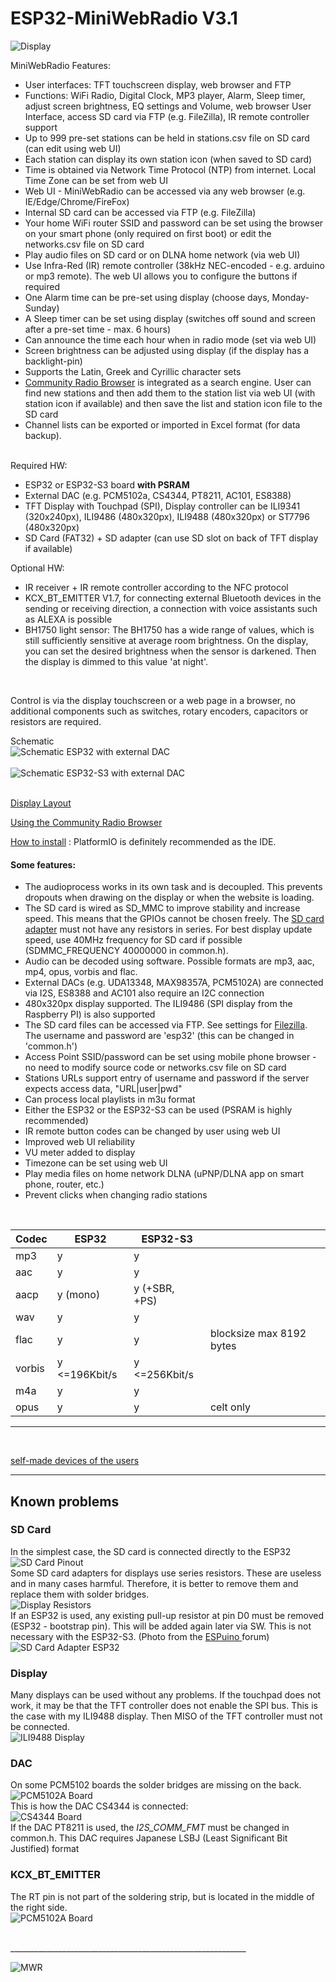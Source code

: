 # ESP32-MiniWebRadio V3.1

![Display](docs/MiniWebRadio.jpg)

MiniWebRadio Features:
<ul>
<li>User interfaces: TFT touchscreen display, web browser and FTP</li>
<li>Functions: WiFi Radio, Digital Clock, MP3 player, Alarm, Sleep timer, adjust screen brightness, EQ settings and Volume, web browser User Interface, access SD card via FTP (e.g. FileZilla), IR remote controller support</li>
<li>Up to 999 pre-set stations can be held in stations.csv file on SD card (can edit using web UI)</li>
<li>Each station can display its own station icon (when saved to SD card)</li>
<li>Time is obtained via Network Time Protocol (NTP) from internet. Local Time Zone can be set from web UI</li>
<li>Web UI - MiniWebRadio can be accessed via any web browser (e.g. IE/Edge/Chrome/FireFox)</li>
<li>Internal SD card can be accessed via FTP (e.g. FileZilla)</li>
<li>Your home WiFi router SSID and password can be set using the browser on your smart phone (only required on first boot) or edit the networks.csv file on SD card</li>
<li>Play audio files on SD card or on DLNA home network (via web UI)</li>
<li>Use Infra-Red (IR) remote controller (38kHz NEC-encoded - e.g. arduino or mp3 remote). The web UI allows you to configure the buttons if required</li>
<li>One Alarm time can be pre-set using display (choose days, Monday-Sunday)</li>
<li>A Sleep timer can be set using display (switches off sound and screen after a pre-set time - max. 6 hours)</li>
<li>Can announce the time each hour when in radio mode (set via web UI)</li>
<li>Screen brightness can be adjusted using display (if the display has a backlight-pin)</li>
<li>Supports the Latin, Greek and Cyrillic character sets</li>
<li><a href="https://www.radio-browser.info/">Community Radio Browser</a> is integrated as a search engine. User can find new stations and then add them to the station list via web UI (with station icon if available) and then save the list and station icon file to the SD card</li>
<li>Channel lists can be exported or imported in Excel format (for data backup).</li>
</ul><br>
Required HW:
<ul>
<li>ESP32 or ESP32-S3 board <b>with PSRAM</b></li>
<li>External DAC (e.g. PCM5102a, CS4344, PT8211, AC101, ES8388)</li>
<li>TFT Display with Touchpad (SPI), Display controller can be ILI9341 (320x240px), ILI9486 (480x320px), ILI9488 (480x320px) or ST7796 (480x320px)</li>
<li>SD Card (FAT32) + SD adapter (can use SD slot on back of TFT display if available)</li>
</ul>
Optional HW:
<ul>
<li>IR receiver + IR remote controller according to the NFC protocol</li>
<li>KCX_BT_EMITTER V1.7, for connecting external Bluetooth devices in the sending or receiving direction, a connection with voice assistants such as ALEXA is possible</li>
<li>BH1750 light sensor: The BH1750 has a wide range of values, which is still sufficiently sensitive at average room brightness. On the display, you can set the desired brightness when the sensor is darkened. Then the display is dimmed to this value 'at night'.</li>
</ul><br>

Control is via the display touchscreen or a web page in a browser, no additional components such as switches, rotary encoders, capacitors or resistors are required.

Schematic<br>
![Schematic ESP32 with external DAC](docs/MWR_V3.1_ESP32_schematic.jpg)<br>
<br>
![Schematic ESP32-S3 with external DAC](docs/MWR_V3.1_ESP32-S3_schematic.jpg)<br>
<br>

[Display Layout](docs/MiniWebRadio%20V3.1%20Layout.pdf)<br>

[Using the Community Radio Browser](docs/Using%20the%20RadioBrowser.pdf)<br>

[How to install](docs/How%20to%20install.pdf) : PlatformIO is definitely recommended as the IDE.

#### Some features:

- The audioprocess works in its own task and is decoupled. This prevents dropouts when drawing on the display or when the website is loading.
- The SD card is wired as SD_MMC to improve stability and increase speed. This means that the GPIOs cannot be chosen freely. The [SD card adapter](docs/SD_Card_Adapter_for_SD_MMC_.jpg) must not have any resistors in series. For best display update speed, use 40MHz frequency for SD card if possible (SDMMC_FREQUENCY 40000000 in common.h).
- Audio can be decoded using software. Possible formats are mp3, aac, mp4, opus, vorbis and flac.
- External DACs (e.g. UDA13348, MAX98357A, PCM5102A) are connected via I2S, ES8388 and AC101 also require an I2C connection
- 480x320px display supported. The ILI9486 (SPI display from the Raspberry PI) is also supported
- The SD card files can be accessed via FTP. See settings for [Filezilla](docs/Filezilla.pdf). The username and password are 'esp32' (this can be changed in 'common.h')
- Access Point SSID/password can be set using mobile phone browser - no need to modify source code or networks.csv file on SD card
- Stations URLs support entry of username and password if the server expects access data, "URL|user|pwd"
- Can process local playlists in m3u format
- Either the ESP32 or the ESP32-S3 can be used (PSRAM is highly recommended)
- IR remote button codes can be changed by user using web UI
- Improved web UI reliability
- VU meter added to display
- Timezone can be set using web UI
- Play media files on home network DLNA (uPNP/DLNA app on smart phone, router, etc.)
- Prevent clicks when changing radio stations

<br>

|Codec       |ESP32          |ESP32-S3       |                         |
|------------|---------------|---------------|-------------------------|
| mp3        | y             | y             |                         |
| aac        | y             | y             |                         |
| aacp       | y (mono)      | y (+SBR, +PS) |                         |
| wav        | y             | y             |                         |
| flac       | y             | y             |blocksize max 8192 bytes |
| vorbis     | y <=196Kbit/s | y <=256Kbit/s |                         |
| m4a        | y             | y             |                         |
| opus       | y             | y             |celt only                |

***
<br>

[self-made devices of the users](https://github.com/schreibfaul1/ESP32-MiniWebRadio/wiki/User-devices)<br>

***

## Known problems
### SD Card
In the simplest case, the SD card is connected directly to the ESP32
<br>
![SD Card Pinout](docs/SD_Card_Pinout.jpg)<br>
Some SD card adapters for displays use series resistors. These are useless and in many cases harmful. Therefore, it is better to remove them and replace them with solder bridges.<br>
![Display Resistors](docs/Display_resistors.jpg)<br>
If an ESP32 is used, any existing pull-up resistor at pin D0 must be removed (ESP32 - bootstrap pin). This will be added again later via SW. This is not necessary with the ESP32-S3.
(Photo from the <a href="https://forum.espuino.de/"> ESPuino </a>forum)![SD Card Adapter ESP32](docs/ESP32_SD_Card_PullUp.jpg)<br>

### Display
Many displays can be used without any problems. If the touchpad does not work, it may be that the TFT controller does not enable the SPI bus. This is the case with my ILI9488 display. Then MISO of the TFT controller must not be connected.<br>
![ILI9488 Display](docs/ILI9488_pins.jpg)<br>

### DAC
On some PCM5102 boards the solder bridges are missing on the back.<br>
![PCM5102A Board](docs/PCM5102A.png)<br>
This is how the DAC CS4344 is connected:<br>
![CS4344 Board](docs/DAC_CS434.jpg)<br>
If the DAC PT8211 is used, the *I2S_COMM_FMT* must be changed in common.h. This DAC requires Japanese LSBJ (Least Significant Bit Justified) format

### KCX_BT_EMITTER
The RT pin is not part of the soldering strip, but is located in the middle of the right side.<br>
![PCM5102A Board](docs/KCX_BT_EMITTER_pins.jpg)<br>

<br>
___________________________________________________________
<br>

![MWR](/docs/MWR.jpg)<br>
<br>



